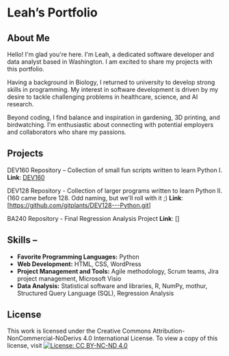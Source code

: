 # Leah’s Portfolio 

## About Me 
Hello! I'm glad you're here. I'm Leah, a dedicated software developer and data analyst based in Washington. I am excited to share my projects with this portfolio. 

Having a background in Biology, I returned to university to develop strong skills in programming. My interest in software development is driven by my desire to tackle challenging problems in healthcare, science, and AI research.

Beyond coding, I find balance and inspiration in gardening, 3D printing, and birdwatching. I'm enthusiastic about connecting with potential employers and collaborators who share my passions.

## Projects 
DEV160 Repository – Collection of small fun scripts written to learn Python I.  
**Link**: [DEV160]( https://github.com/gitplants/Dev160)

DEV128 Repository - Collection of larger programs written to learn Python II. (160 came before 128. Odd naming, but we'll roll with it ;)
**Link**: [https://github.com/gitplants/DEV128---Python.git]

BA240 Repository - Final Regression Analysis Project
**Link**: []

## Skills – 
- **Favorite Programming Languages:** Python
- **Web Development:** HTML, CSS, WordPress 
- **Project Management and Tools:** Agile methodology, Scrum teams, Jira project management, Microsoft Visio 
- **Data Analysis:** Statistical software and libraries, R, NumPy, mothur, Structured Query Language (SQL), Regression Analysis

 ## License 
This work is licensed under the Creative Commons Attribution-NonCommercial-NoDerivs 4.0 International License. To view a copy of this license, visit [![License: CC BY-NC-ND 4.0](https://licensebuttons.net/l/by-nc-nd/4.0/88x31.png)](https://creativecommons.org/licenses/by-nc-nd/4.0/)

<!---
gitplants/gitplants is a ✨ special ✨ repository because its `README.md` (this file) appears on your GitHub profile.
You can click the Preview link to take a look at your changes.
--->
